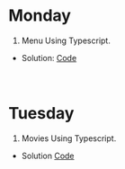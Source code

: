 # **Monday**
1. Menu Using Typescript.  
* Solution:
[Code](https://github.com/lsotoj/CoreCodeChallenges/tree/master/week6/monday/src)
<br/><br/><br/>
# **Tuesday**   
1. Movies Using Typescript.  
+ Solution [Code]()
